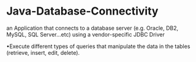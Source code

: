 # Java-Database-Connectivity

an Application that connects to a database server (e.g. Oracle, DB2, MySQL, SQL Server…etc) using a vendor-specific JDBC Driver 

•Execute different types of queries that manipulate the data in the tables (retrieve, insert, edit, delete).
